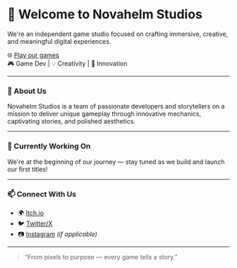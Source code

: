 # 👋 Welcome to Novahelm Studios

We're an independent game studio focused on crafting immersive, creative, and meaningful digital experiences.

🌐 [Play our games](https://novahelmstudios.itch.io)  
🎮 Game Dev | 💡 Creativity | 🚀 Innovation

---

### 🧠 About Us
Novahelm Studios is a team of passionate developers and storytellers on a mission to deliver unique gameplay through innovative mechanics, captivating stories, and polished aesthetics.

---

### 🚧 Currently Working On
We're at the beginning of our journey — stay tuned as we build and launch our first titles!

---

### 📫 Connect With Us
- 🌍 [Itch.io](https://novahelmstudios.itch.io)
- 🐦 [Twitter/X](https://twitter.com/NovahelmStudios)
- 📷 [Instagram](https://instagram.com/NovahelmStudios) *(if applicable)*

---

> “From pixels to purpose — every game tells a story.”

